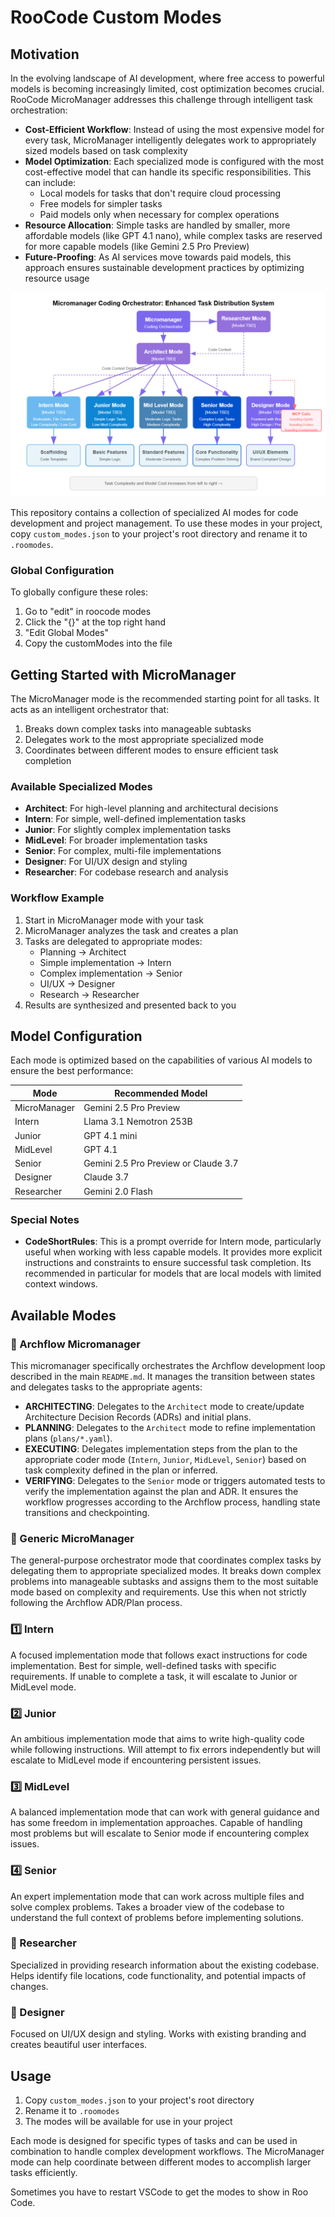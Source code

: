 # RooCode Custom Modes

## Motivation

In the evolving landscape of AI development, where free access to powerful models is becoming increasingly limited, cost optimization becomes crucial. RooCode MicroManager addresses this challenge through intelligent task orchestration:

- **Cost-Efficient Workflow**: Instead of using the most expensive model for every task, MicroManager intelligently delegates work to appropriately sized models based on task complexity
- **Model Optimization**: Each specialized mode is configured with the most cost-effective model that can handle its specific responsibilities. This can include:
  - Local models for tasks that don't require cloud processing
  - Free models for simpler tasks
  - Paid models only when necessary for complex operations
- **Resource Allocation**: Simple tasks are handled by smaller, more affordable models (like GPT 4.1 nano), while complex tasks are reserved for more capable models (like Gemini 2.5 Pro Preview)
- **Future-Proofing**: As AI services move towards paid models, this approach ensures sustainable development practices by optimizing resource usage

![RooCode MicroManager Workflow](diagram.png)

This repository contains a collection of specialized AI modes for code development and project management. To use these modes in your project, copy `custom_modes.json` to your project's root directory and rename it to `.roomodes`.

### Global Configuration
To globally configure these roles:
1. Go to "edit" in roocode modes
2. Click the "{}" at the top right hand
3. "Edit Global Modes"
4. Copy the customModes into the file

## Getting Started with MicroManager

The MicroManager mode is the recommended starting point for all tasks. It acts as an intelligent orchestrator that:

1. Breaks down complex tasks into manageable subtasks
2. Delegates work to the most appropriate specialized mode
3. Coordinates between different modes to ensure efficient task completion

### Available Specialized Modes

- **Architect**: For high-level planning and architectural decisions
- **Intern**: For simple, well-defined implementation tasks
- **Junior**: For slightly complex implementation tasks
- **MidLevel**: For broader implementation tasks
- **Senior**: For complex, multi-file implementations
- **Designer**: For UI/UX design and styling
- **Researcher**: For codebase research and analysis

### Workflow Example

1. Start in MicroManager mode with your task
2. MicroManager analyzes the task and creates a plan
3. Tasks are delegated to appropriate modes:
   - Planning → Architect
   - Simple implementation → Intern
   - Complex implementation → Senior
   - UI/UX → Designer
   - Research → Researcher
4. Results are synthesized and presented back to you

## Model Configuration

Each mode is optimized based on the capabilities of various AI models to ensure the best performance:

| Mode | Recommended Model |
|------|------------------|
| MicroManager | Gemini 2.5 Pro Preview | Claude 3.7 Thinking
| Intern | Llama 3.1 Nemotron 253B | GPT 4.1 nano | local model
| Junior | GPT 4.1 mini
| MidLevel | GPT 4.1 | GPT o4-mini | DeepSeek v3
| Senior | Gemini 2.5 Pro Preview or Claude 3.7 |
| Designer | Claude 3.7 |
| Researcher | Gemini 2.0 Flash |

### Special Notes

- **CodeShortRules**: This is a prompt override for Intern mode, particularly useful when working with less capable models. It provides more explicit instructions and constraints to ensure successful task completion. Its recommended in particular for models that are local models with limited context windows.

## Available Modes

### 🤖 Archflow Micromanager
This micromanager specifically orchestrates the Archflow development loop described in the main `README.md`. It manages the transition between states and delegates tasks to the appropriate agents:
- **ARCHITECTING**: Delegates to the `Architect` mode to create/update Architecture Decision Records (ADRs) and initial plans.
- **PLANNING**: Delegates to the `Architect` mode to refine implementation plans (`plans/*.yaml`).
- **EXECUTING**: Delegates implementation steps from the plan to the appropriate coder mode (`Intern`, `Junior`, `MidLevel`, `Senior`) based on task complexity defined in the plan or inferred.
- **VERIFYING**: Delegates to the `Senior` mode or triggers automated tests to verify the implementation against the plan and ADR.
It ensures the workflow progresses according to the Archflow process, handling state transitions and checkpointing.

### 🤖 Generic MicroManager
The general-purpose orchestrator mode that coordinates complex tasks by delegating them to appropriate specialized modes. It breaks down complex problems into manageable subtasks and assigns them to the most suitable mode based on complexity and requirements. Use this when not strictly following the Archflow ADR/Plan process.

### 1️⃣ Intern
A focused implementation mode that follows exact instructions for code implementation. Best for simple, well-defined tasks with specific requirements. If unable to complete a task, it will escalate to Junior or MidLevel mode.

### 2️⃣ Junior
An ambitious implementation mode that aims to write high-quality code while following instructions. Will attempt to fix errors independently but will escalate to MidLevel mode if encountering persistent issues.

### 3️⃣ MidLevel
A balanced implementation mode that can work with general guidance and has some freedom in implementation approaches. Capable of handling most problems but will escalate to Senior mode if encountering complex issues.

### 4️⃣ Senior
An expert implementation mode that can work across multiple files and solve complex problems. Takes a broader view of the codebase to understand the full context of problems before implementing solutions.

### 📘 Researcher
Specialized in providing research information about the existing codebase. Helps identify file locations, code functionality, and potential impacts of changes.

### 🎨 Designer
Focused on UI/UX design and styling. Works with existing branding and creates beautiful user interfaces.

## Usage

1. Copy `custom_modes.json` to your project's root directory
2. Rename it to `.roomodes`
3. The modes will be available for use in your project

Each mode is designed for specific types of tasks and can be used in combination to handle complex development workflows. The MicroManager mode can help coordinate between different modes to accomplish larger tasks efficiently.

Sometimes you have to restart VSCode to get the modes to show in Roo Code.
